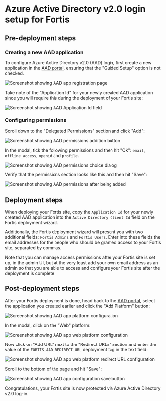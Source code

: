# Azure Active Directory v2.0 login setup for Fortis

## Pre-deployment steps

### Creating a new AAD application

To configure Azure Active Directory v2.0 (AAD) login, first create a new
application in the [AAD portal](https://apps.dev.microsoft.com/portal/register-app),
ensuring that the "Guided Setup" option is not checked.

![Screenshot showing AAD app registration page](https://user-images.githubusercontent.com/1086421/35748155-04a67f28-081b-11e8-8570-ba730faf6822.png)

Take note of the "Application Id" for your newly created AAD application since
you will require this during the deployment of your Fortis site:

![Screenshot showing AAD Application Id field](https://user-images.githubusercontent.com/1086421/35748987-fb611736-081d-11e8-9c92-b270516160ec.png)

### Configuring permissions

Scroll down to the "Delegated Permissions" section and click "Add":

![Screenshot showing AAD permissions addition button](https://user-images.githubusercontent.com/1086421/35750708-e8233f18-0823-11e8-97c4-850d45cbf152.png)

In the modal, tick the following permissions and then hit "Ok": `email`,
`offline_access`, `openid` and `profile`.

![Screenshot showing AAD permissions choice dialog](https://user-images.githubusercontent.com/1086421/35750713-eb3f1686-0823-11e8-80c4-6911d9cb671b.png)

Verify that the permissions section looks like this and then hit "Save":

![Screenshot showing AAD permissions after being added](https://user-images.githubusercontent.com/1086421/35750716-edaf019c-0823-11e8-8cea-1802a676fb95.png)

## Deployment steps

When deploying your Fortis site, copy the `Application Id` for your newly
created AAD application into the `Active Directory Client Id` field on the
Fortis deployment wizard.

Additionally, the Fortis deployment wizard will present you with two additional
fields: `Fortis Admins` and `Fortis Users`. Enter into these fields the email
addresses for the people who should be granted access to your Fortis site,
separated by commas.

Note that you can manage access permissions after your Fortis site is set up,
in the admin UI, but at the very least add your own email address as an admin
so that you are able to access and configure your Fortis site after the
deployment is complete.

## Post-deployment steps

After your Fortis deployment is done, head back to the [AAD portal](https://apps.dev.microsoft.com/#/appList),
select the application you created earlier and click the "Add Platform" button:

![Screenshot showing AAD app platform configuration](https://user-images.githubusercontent.com/1086421/35748204-2ea71e04-081b-11e8-998b-c62b6bfbe6f7.png)

In the modal, click on the "Web" platform:

![Screenshot showing AAD app web platform configuration](https://user-images.githubusercontent.com/1086421/35748271-77d03444-081b-11e8-99d1-346322037a1d.png)

Now click on "Add URL" next to the "Redirect URLs" section and enter the value
of the `FORTIS_AAD_REDIRECT_URL` deployment tag in the text field:

![Screenshot showing AAD app web platform redirect URL configuration](https://user-images.githubusercontent.com/1086421/35748374-d7df60a8-081b-11e8-960d-0416a1476f61.png)

Scroll to the bottom of the page and hit "Save":

![Screenshot showing AAD app configuration save button](https://user-images.githubusercontent.com/1086421/35748614-9cbabc60-081c-11e8-805d-458f77fe29da.png)

Congratulations, your Fortis site is now protected via Azure Active Directory
v2.0 log-in.
